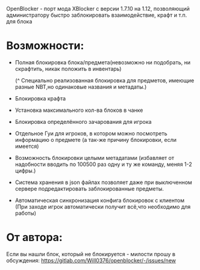 OpenBlocker - порт мода XBlocker с версии 1.7.10 на 1.12, позволяющий администратору быстро заблокировать взаимодействие, крафт и т.п. для блока

# Возможности:
 * Полная блокировка блока/предмета(невозможно ни подобрать, ни скрафтить, никак положить в инвентарь)
 
   (^ Специально реализованная блокировка для предметов, имеющие разные NBT,но одинаковые названия и метадаты.)
 * Блокировка крафта
 * Установка максимального кол-ва блоков в чанке
 * Блокировка определённого зачарования для игрока
 * Отдельное Гуи для игроков, в котором можно посмотреть информацию о предмете (а так-же причину блокировки, если имеется)
 * Возможность блокировки целыми метадатами (избавляет от надобности вводить по 100500 раз одну и ту же команду, меняя 1-2 цифры.)
 * Система хранения в json файлах позволяет даже при выключенном сервере подредактировать заблокированные предметы.
 * Автоматическая синхронизация конфига блокировок с клиентом (При заходе игрок автоматически получит всё,что необходимо для работы)
# От автора:
Если вы нашли блок, который не блокируется - милости прошу в обсуждения: https://gitlab.com/Will0376/openblocker/-/issues/new